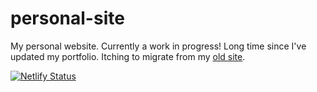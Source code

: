# personal-site

My personal website. Currently a work in progress! Long time since I've updated my portfolio. Itching to migrate from my [old site](https://www.kylermintah.me).

[![Netlify Status](https://api.netlify.com/api/v1/badges/dad8727c-7a19-43d8-a050-f8d1218ed6b6/deploy-status)](https://app.netlify.com/sites/focused-montalcini-9263bc/deploys)
